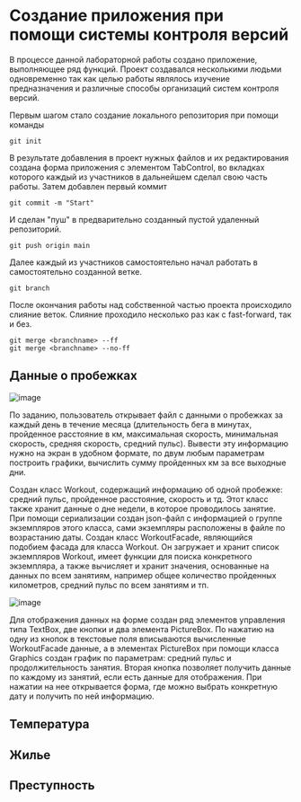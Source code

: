 # Создание приложения при помощи системы контроля версий

В процессе данной лабораторной работы создано приложение, выполняющее ряд функций.
Проект создавался несколькими людьми одновременно так как целью работы являлось изучение предназначения и различные способы организаций систем контроля версий.

Первым шагом стало создание локального репозитория при помощи команды
```
git init
```
В результате добавления в проект нужных файлов и их редактирования создана форма приложения с элементом TabControl, во вкладках которого каждый из участников в дальнейшем сделал свою часть работы.
Затем добавлен первый коммит
```
git commit -m "Start"
```
И сделан "пуш" в предварительно созданный пустой удаленный репозиторий.
```
git push origin main
```
Далее каждый из участников самостоятельно начал работать в самостоятельно созданной ветке.
```
git branch
```
После окончания работы над собственной частью проекта происходило слияние веток. Слияние проходило несколько раз как с fast-forward, так и без.
```
git merge <branchname> --ff
git merge <branchname> --no-ff
```
## Данные о пробежках

![image](https://github.com/underratedpoet/GitTest/assets/103249547/a20f1e40-a2d2-4a30-98ef-55591e5088aa)

По заданию, пользователь открывает файл с данными о пробежках за каждый день в течение
месяца (длительность бега в минутах, пройденное расстояние в км, максимальная скорость,
минимальная скорость, средняя скорость, средний пульс). Вывести эту информацию нужно на экран
в удобном формате, по двум любым параметрам построить графики, вычислить сумму
пройденных км за все выходные дни.

Создан класс Workout, содержащий информацию об одной пробежке: средний пульс, пройденное расстояние, скорость и тд. Этот класс также хранит данные о дне недели, в которое проводилось занятие. При помощи сериализации создан json-файл с информацией о группе экземпляров этого класса, сами экземпляры расположены в файле по возрастанию даты.
Создан класс WorkoutFacade, являющийся подобием фасада для класса Workout. Он загружает и хранит список экземпляров Workout, имеет функции для поиска конкретного экземпляра, а также вычисляет и хранит значения, основанные на данных по всем занятиям, например общее количество пройденных километров, средний пульс по всем занятиям и тп.

![image](https://github.com/underratedpoet/GitTest/assets/103249547/9f5b187f-bb10-4f7e-b2ba-c61a3de27ead)

Для отображения данных на форме создан ряд элементов управления типа TextBox, две кнопки и два элемента PictureBox. По нажатию на одну из кнопок в текстовые поля вписываются вычисленные WorkoutFacade данные, а в элементах PictureBox при помощи класса Graphics создан график по параметрам: средний пульс и продолжительность занятия.
Вторая кнопка позволяет получить данные по каждому из занятий, если есть данные для отображения. При нажатии на нее открывается форма, где можно выбрать конкретную дату и получить по ней информацию.

## Температура
## Жилье
## Преступность

